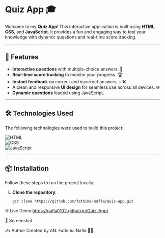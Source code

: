 # Quiz App 🎓

Welcome to my **Quiz App**! This interactive application is built using **HTML**, **CSS**, and **JavaScript**. It provides a fun and engaging way to test your knowledge with dynamic questions and real-time score tracking.

---

## 🚀 Features

- **Interactive questions** with multiple-choice answers. 🤔  
- **Real-time score tracking** to monitor your progress. 🏆  
- **Instant feedback** on correct and incorrect answers. ✅❌  
- A clean and responsive **UI design** for seamless use across all devices. 🌐  
- **Dynamic questions** loaded using JavaScript.  

---

## 🛠️ Technologies Used

The following technologies were used to build this project:

![HTML](https://img.shields.io/badge/-HTML-E34F26?style=for-the-badge&logo=html5&logoColor=white)  
![CSS](https://img.shields.io/badge/-CSS-1572B6?style=for-the-badge&logo=css3&logoColor=white)  
![JavaScript](https://img.shields.io/badge/-JavaScript-F7DF1E?style=for-the-badge&logo=javascript&logoColor=black)  

---

## 📦 Installation

Follow these steps to run the project locally:

1. **Clone the repository**:
   ```bash
   git clone https://github.com/fathima-nafla/quiz-app.git

🌐 Live Demo
https://nafla0102.github.io/Quiz-App/


📸 Screenshot



✍️ Author
Created by AN. Fathima Nafla 👩‍💻.
